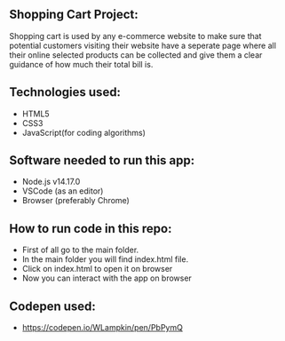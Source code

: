 ## Shopping Cart Project:
Shopping cart is used by any e-commerce website to make sure that potential customers visiting their website have a seperate page where all their online selected products can be collected and give them a clear guidance of how much their total bill is.

## Technologies used:
- HTML5
- CSS3
- JavaScript(for coding algorithms)

## Software needed to run this app:
- Node.js v14.17.0
- VSCode (as an editor)
- Browser (preferably Chrome)

## How to run code in this repo:
- First of all go to the main folder.
- In the main folder you will find index.html file.
- Click on index.html to open it on browser
- Now you can interact with the app on browser

## Codepen used:
- https://codepen.io/WLampkin/pen/PbPymQ